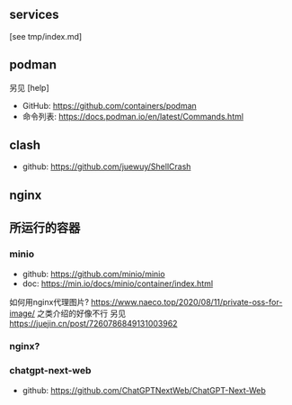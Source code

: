 ## services
[see tmp/index.md]





## podman
另见 [help]

- GitHub: https://github.com/containers/podman
- 命令列表: https://docs.podman.io/en/latest/Commands.html


## clash
- github: https://github.com/juewuy/ShellCrash


## nginx



## 所运行的容器

### minio
- github: https://github.com/minio/minio
- doc: https://min.io/docs/minio/container/index.html

如何用nginx代理图片? https://www.naeco.top/2020/08/11/private-oss-for-image/ 之类介绍的好像不行
另见 https://juejin.cn/post/7260786849131003962

### nginx? 


### chatgpt-next-web
- github: https://github.com/ChatGPTNextWeb/ChatGPT-Next-Web

